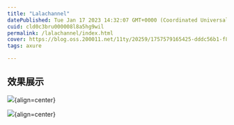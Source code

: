 ```yaml
---
title: "Lalachannel"
datePublished: Tue Jan 17 2023 14:32:07 GMT+0000 (Coordinated Universal Time)
cuid: cld0c3bru000008l8a5hg9wil
permalink: /lalachannel/index.html
cover: https://blog.oss.200011.net/11ty/20259/1757579165425-dddc56b1-f855-4c2c-80bb-dfa5c0fa1917.jpeg
tags: axure

---
```


## 效果展示

![](https://blog.oss.200011.net/11ty/20259/1757579167483-51027f5a-2853-440f-82e6-a0717500ed51.png){align=center}

![](https://blog.oss.200011.net/11ty/20259/1757579168175-8c2a86e5-9e6b-4672-aa77-f082d86635df.png){align=center}